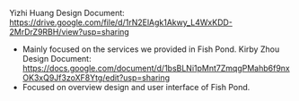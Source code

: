 Yizhi Huang Design Document: https://drive.google.com/file/d/1rN2ElAgk1Akwy_L4WxKDD-2MrDrZ9RBH/view?usp=sharing
- Mainly focused on the services we provided in Fish Pond.
Kirby Zhou Design Document: https://docs.google.com/document/d/1bsBLNi1pMnt7ZmqgPMahb6f9nxOK3xQ9Jf3zoXF8Ytg/edit?usp=sharing
- Focused on overview design and user interface of Fish Pond.
